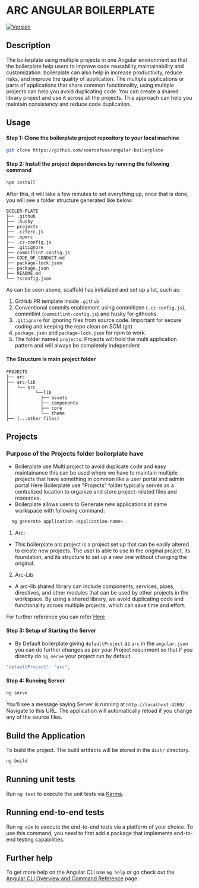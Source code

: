 # ARC ANGULAR BOILERPLATE
[![Version](https://img.shields.io/badge/@angular/core-v14-brightgreen)](https://www.npmjs.com/package/@angular/cli/v/14.0.0)



<!-- DOCUMENTATION -->

## Description

  The boilerplate using multiple projects in one Angular environment so that the boilerplate help users 
  to improve code  reusability,maintainability and customization. boilerplate can also help in increase productivity, reduce risks, and improve the quality of  application.
  The multiple applications or parts of applications that share common functionality, using multiple
  projects can help you avoid duplicating code. You can create a shared library project and use it across all the projects. This approach can help you maintain consistency and reduce code duplication.


## Usage

#### Step 1: Clone the boilerplate project repository to your local machine

```sh
git clone https://github.com/sourcefuse/angular-boilerplate
```

#### Step 2: Install the project dependencies by running the following command 

```sh
npm install 
```

After this, it will take a few minutes to set everything up, once that is done, you will see a folder structure generated like below:

```
BOILER-PLATE
├── .github
├── .husky
├── projects
├── .czferc.js
├── .npmrc
├── .cz-config.js
├── .gitignore
├── commitlint.config.js
├── CODE_OF_CONDUCT.md
├── package-lock.json
├── package.json
├── README.md
└── tsconfig.json
```
As can be seen above, scaffold has initialized and set up a lot, such as:

1. GitHub PR template inside `.github`
2. Conventional commits enablement using commitizen (`.cz-config.js`), commitlint (`commitlint-config.js`) 
   and husky for githooks.
3. `.gitignore` for ignoring files from source code. Important for secure coding and keeping the repo clean 
    on SCM (git)
4. `package.json` and `package-lock.json` for npm to work.
5. The folder named `projects`: Projects will hold the multi application pattern and will always be 
   completely independent 

#### The Structure is main project folder 

```
PROJECTS
├── arc
├── arc-lib
│   └── src
│          └──lib
│            ├── assets
│            ├── components
│            ├── core
│            └── theme
├── (...other files)
```

## Projects

### Purpose of the Projects folder boilerplate have 
  - Boilerplate use Multi project to avoid duplicate code and easy maintainance this can be used where 
    we have to maintain multiple projects that have something in common like a user portal and admin portal
    Here Boilerplate use "Projects" folder typically serves as a centralized location to organize and store project-related files and resources. 
  - Boilerplate allows users to Generate new applications at same workspace with following command:

 ```sh
   ng generate application <application-name>
  ```

1. Arc:
- This boilerplate arc project is a project set up that can be easily altered to create new projects. 
  The user is able to use in the original project, its foundation, and its structure to set up a new one without changing the original.

2. Arc-Lib
- A arc-lib shared library can include components, services, pipes, directives, and other modules that can be used  by other projects in the workspace. By using a shared library, we avoid duplicating code and functionality across multiple projects, which can save time and effort.
 
For further reference you can refer [Here](projects/arc-lib/README.md)


#### Step 3: Setup of Starting the Server

- By Default boilerplate giving `defaultProject` as `arc` in the `angular.json` you can do further changes as per your Project requirment so that if you directly do `ng serve` your project run by default.

```typescript
"defaultProject": "arc",
```

#### Step 4: Running Server

```sh
ng serve
```

You'll see a message saying Server is running at `http://localhost:4200/` Navigate to this URL. The application will automatically reload if you change any of the source files.

##  Build the Application

 To build the project. The build artifacts will be stored in the `dist/` directory.

```sh
ng build
```

## Running unit tests

Run `ng test` to execute the unit tests via [Karma](https://karma-runner.github.io).

## Running end-to-end tests

Run `ng e2e` to execute the end-to-end tests via a platform of your choice. To use this command, you need to first add a package that implements end-to-end testing capabilities.

## Further help

To get more help on the Angular CLI use `ng help` or go check out the [Angular CLI Overview and Command Reference](https://angular.io/cli) page.
